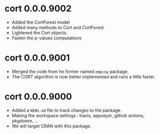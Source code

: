 # cort 0.0.0.9002

* Added the CortForest model
* Added many methods to Cort and CortForest
* Lightened the Cort objects. 
* Fasten the p-values computations

# cort 0.0.0.9001

* Merged the code from he former named `empcop` package. 
* The CORT algorithm is now better implemented and runs a little faster. 


# cort 0.0.0.9000

* Added a `NEWS.md` file to track changes to the package.
* Making the workspace settings : travis, appveyor, github actions, pkgdowm, ...
* We will target CRAN with this package. 

